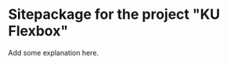 Sitepackage for the project "KU Flexbox"
==============================================================

Add some explanation here.
